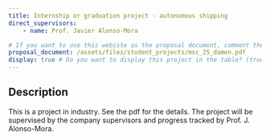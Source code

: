 ```yaml
---
title: Internship or graduation project - autonomous shipping
direct_supervisors: 
    - name: Prof. Javier Alonso-Mora 

# If you want to use this webiste as the proposal document, comment the proposal_document, just write in the body of the document with markdown
proposal_document: /assets/files/student_projects/msc_25_damen.pdf
display: true # Do you want to display this project in the table? (true/false)
---
```


<!-- # Title will be added automatically -->

## Description
This is a project in industry. See the pdf for the details. The project will be supervised by the company supervisors and progress tracked by Prof. J. Alonso-Mora.
